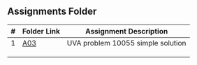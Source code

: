 ##  Assignments Folder

|   #   | Folder Link | Assignment Description            |
| :---: | ----------- | --------------------------------- |
|   1   | [A03](A03)  | UVA problem 10055 simple solution |
|       |             |                                   |
|       |             |                                   |
|       |             |                                   |
